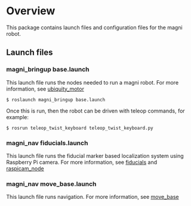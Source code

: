 
# Overview

This package contains launch files and configuration files for the magni robot.

## Launch files

### magni_bringup base.launch

This launch file runs the nodes needed to run a magni robot.
For more information, see [ubiquity_motor](https://github.com/UbiquityRobotics/ubiquity_motor)

    $ roslaunch magni_bringup base.launch

Once this is run, then the robot can be driven with teleop commands, for example:

    $ rosrun teleop_twist_keyboard teleop_twist_keyboard.py

### magni_nav fiducials.launch

This launch file runs the fiducial marker based localization system using Raspberry Pi
camera.
For more information, see [fiducials](https://github.com/UbiquityRobotics/fiducials) and
[raspicam_node](https://github.com/UbiquityRobotics/raspicam_node)

### magni_nav move_base.launch

This launch file runs navigation.
For more information, see [move_base](http://wiki.ros.org/move_base)

